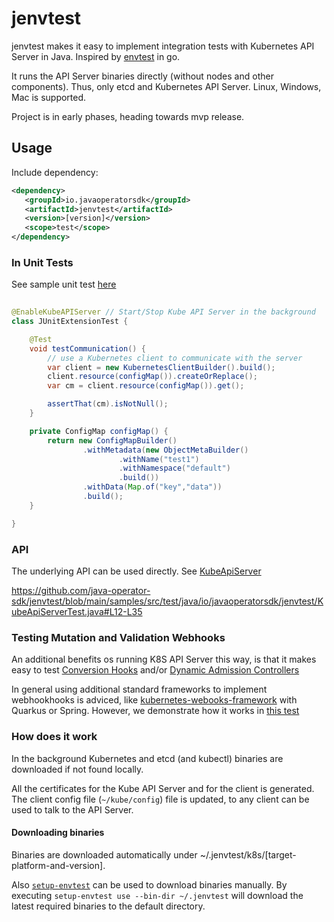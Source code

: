 # jenvtest

jenvtest makes it easy to implement integration tests with Kubernetes API Server in Java. 
Inspired by [envtest](https://book.kubebuilder.io/reference/envtest.html) in go.

It runs the API Server binaries directly (without nodes and other components). Thus, only etcd and Kubernetes API Server.
Linux, Windows, Mac is supported.

Project is in early phases, heading towards mvp release.

## Usage 

Include dependency:

```xml
<dependency>
   <groupId>io.javaoperatorsdk</groupId>
   <artifactId>jenvtest</artifactId>
   <version>[version]</version>
   <scope>test</scope>
</dependency>
```

### In Unit Tests

See sample unit test [here](https://github.com/java-operator-sdk/jenvtest/blob/main/samples/src/test/java/io/javaoperatorsdk/jenvtest/JUnitExtensionTest.java#L10-L10)

```java
 
@EnableKubeAPIServer // Start/Stop Kube API Server in the background
class JUnitExtensionTest {

    @Test
    void testCommunication() {
        // use a Kubernetes client to communicate with the server
        var client = new KubernetesClientBuilder().build();
        client.resource(configMap()).createOrReplace();
        var cm = client.resource(configMap()).get();

        assertThat(cm).isNotNull();
    }

    private ConfigMap configMap() {
        return new ConfigMapBuilder()
                .withMetadata(new ObjectMetaBuilder()
                        .withName("test1")
                        .withNamespace("default")
                        .build())
                .withData(Map.of("key","data"))
                .build();
    }

}
```

### API

The underlying API can be used directly. See [KubeApiServer](https://github.com/java-operator-sdk/jenvtest/blob/main/core/src/main/java/io/javaoperatorsdk/jenvtest/KubeAPIServer.java#L47-L47)

https://github.com/java-operator-sdk/jenvtest/blob/main/samples/src/test/java/io/javaoperatorsdk/jenvtest/KubeApiServerTest.java#L12-L35

### Testing Mutation and Validation Webhooks

An additional benefits os running K8S API Server this way, is that it makes easy to test 
[Conversion Hooks](https://kubernetes.io/docs/tasks/extend-kubernetes/custom-resources/custom-resource-definition-versioning/#webhook-conversion) 
and/or
[Dynamic Admission Controllers](https://kubernetes.io/docs/reference/access-authn-authz/extensible-admission-controllers/)

In general using additional standard frameworks to implement webhookhooks is adviced, like [kubernetes-webooks-framework](https://github.com/java-operator-sdk/kubernetes-webooks-framework)
with Quarkus or Spring. However, we demonstrate how it works in [this test](https://github.com/java-operator-sdk/jenvtest/blob/main/samples/src/test/java/io/javaoperatorsdk/jenvtest/KubernetesMutationHookHandlingTest.java#L53-L53)

### How does it work

In the background Kubernetes and etcd (and kubectl) binaries are downloaded if not found locally.

All the certificates for the Kube API Server and for the client is generated. The client config file
(`~/kube/config`) file is updated, to any client can be used to talk to the API Server. 

#### Downloading binaries

Binaries are downloaded automatically under ~/.jenvtest/k8s/[target-platform-and-version].

Also [`setup-envtest`](https://pkg.go.dev/sigs.k8s.io/controller-runtime/tools/setup-envtest#section-readme) can be used
to download binaries manually. By executing `setup-envtest use --bin-dir ~/.jenvtest` will download the latest required
binaries to the default directory.

